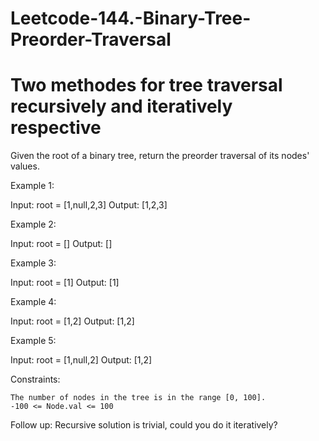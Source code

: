 # Leetcode-144.-Binary-Tree-Preorder-Traversal
# Two methodes for tree traversal recursively and iteratively respective

Given the root of a binary tree, return the preorder traversal of its nodes' values.

Example 1:

Input: root = [1,null,2,3]
Output: [1,2,3]

Example 2:

Input: root = []
Output: []

Example 3:

Input: root = [1]
Output: [1]

Example 4:

Input: root = [1,2]
Output: [1,2]

Example 5:

Input: root = [1,null,2]
Output: [1,2]

 

Constraints:

    The number of nodes in the tree is in the range [0, 100].
    -100 <= Node.val <= 100

Follow up: Recursive solution is trivial, could you do it iteratively?
